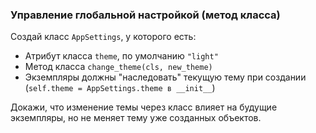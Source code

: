 ### Управление глобальной настройкой (метод класса)
Создай класс `AppSettings`, у которого есть:
- Атрибут класса `theme`, по умолчанию `"light"`
- Метод класса `change_theme(cls, new_theme)`
- Экземпляры должны "наследовать" текущую тему при создании (`self.theme = AppSettings.theme в __init__`)

Докажи, что изменение темы через класс влияет на будущие экземпляры, но не меняет тему уже созданных объектов.